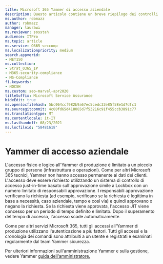 ```yaml
---
title: Microsoft 365 Yammer di accesso aziendale
description: Questo articolo contiene un breve riepilogo dei controlli di Yammer Enterprise di accesso nell'ambiente di produzione.
ms.author: robmazz
author: robmazz
manager: laurawi
ms.reviewer: sosstah
audience: ITPro
ms.topic: article
ms.service: O365-seccomp
ms.localizationpriority: medium
search.appverid:
- MET150
ms.collection:
- Strat_O365_IP
- M365-security-compliance
- MS-Compliance
f1.keywords:
- NOCSH
ms.custom: seo-marvel-apr2020
titleSuffix: Microsoft Service Assurance
hideEdit: true
ms.openlocfilehash: 5bc064ccf982b9a67ec5cedc33e85f58e1d7dfc1
ms.sourcegitcommit: 4c00fd65d418065d7f53216c91f455ccb3891c77
ms.translationtype: MT
ms.contentlocale: it-IT
ms.lasthandoff: 08/23/2021
ms.locfileid: "58481618"
---
```

# <a name="yammer-enterprise-access-controls"></a>Yammer di accesso aziendale 

L'accesso fisico e logico all'Yammer di produzione è limitato a un piccolo gruppo di persone (infrastruttura e operazioni). Come per altri Microsoft 365 tecnici, Yammer non hanno accesso permanente ai dati dei clienti. L'accesso deve essere richiesto utilizzando un sistema di controllo di accesso just-in-time basato sull'approvazione simile a Lockbox con un numero limitato di responsabili approvazione. I responsabili approvazione verificano la richiesta (ad esempio, verificano se la richiesta è legittima in base a necessità, caso aziendale, tempo e così via) e quindi approvano o negano la richiesta. Se la richiesta viene approvata, l'accesso JIT viene concesso per un periodo di tempo definito e limitato. Dopo il superamento del tempo di accesso, l'accesso scade automaticamente.

Come per altri servizi Microsoft 365, tutti gli accessi all'Yammer di produzione utilizzano l'autenticazione a più fattori. Tutti gli accessi e la cronologia dei comandi sono attribuiti a un utente e registrati e esaminati regolarmente dal team Yammer sicurezza.

Per ulteriori informazioni sull'amministrazione Yammer e sulla gestione, vedere Yammer [guida dell'amministratore.](/yammer/yammer-landing-page)